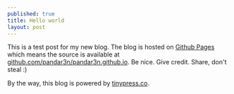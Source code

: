 ```yaml
---
published: true
title: Hello world
layout: post
---
```

This is a test post for my new blog. The blog is hosted on [Github Pages](http://pages.github.com/) which means the source is available at [github.com/pandar3n/pandar3n.github.io](http://github.com/pandar3n/pandar3n.github.io). Be nice. Give credit. Share, don't steal :)

By the way, this blog is powered by [tinypress.co](https://tinypress.co).